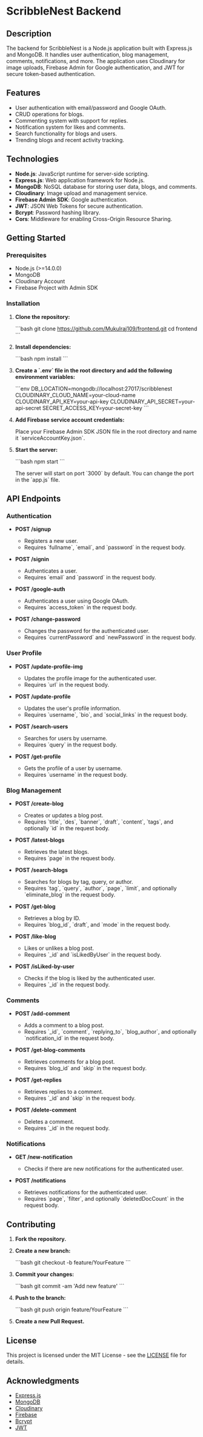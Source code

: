 # ScribbleNest Backend

## Description

The backend for ScribbleNest is a Node.js application built with Express.js and MongoDB. It handles user authentication, blog management, comments, notifications, and more. The application uses Cloudinary for image uploads, Firebase Admin for Google authentication, and JWT for secure token-based authentication.

## Features

- User authentication with email/password and Google OAuth.
- CRUD operations for blogs.
- Commenting system with support for replies.
- Notification system for likes and comments.
- Search functionality for blogs and users.
- Trending blogs and recent activity tracking.

## Technologies

- **Node.js**: JavaScript runtime for server-side scripting.
- **Express.js**: Web application framework for Node.js.
- **MongoDB**: NoSQL database for storing user data, blogs, and comments.
- **Cloudinary**: Image upload and management service.
- **Firebase Admin SDK**: Google authentication.
- **JWT**: JSON Web Tokens for secure authentication.
- **Bcrypt**: Password hashing library.
- **Cors**: Middleware for enabling Cross-Origin Resource Sharing.

## Getting Started

### Prerequisites

- Node.js (>=14.0.0)
- MongoDB
- Cloudinary Account
- Firebase Project with Admin SDK

### Installation

1. **Clone the repository:**

   \`\`\`bash
   git clone https://github.com/Mukulraj109/frontend.git
   cd frontend
   \`\`\`

2. **Install dependencies:**

   \`\`\`bash
   npm install
   \`\`\`

3. **Create a \`.env\` file in the root directory and add the following environment variables:**

   \`\`\`env
   DB_LOCATION=mongodb://localhost:27017/scribblenest
   CLOUDINARY_CLOUD_NAME=your-cloud-name
   CLOUDINARY_API_KEY=your-api-key
   CLOUDINARY_API_SECRET=your-api-secret
   SECRET_ACCESS_KEY=your-secret-key
   \`\`\`

4. **Add Firebase service account credentials:**

   Place your Firebase Admin SDK JSON file in the root directory and name it \`serviceAccountKey.json\`.

5. **Start the server:**

   \`\`\`bash
   npm start
   \`\`\`

   The server will start on port \`3000\` by default. You can change the port in the \`app.js\` file.

## API Endpoints

### Authentication

- **POST /signup**
  - Registers a new user.
  - Requires \`fullname\`, \`email\`, and \`password\` in the request body.

- **POST /signin**
  - Authenticates a user.
  - Requires \`email\` and \`password\` in the request body.

- **POST /google-auth**
  - Authenticates a user using Google OAuth.
  - Requires \`access_token\` in the request body.

- **POST /change-password**
  - Changes the password for the authenticated user.
  - Requires \`currentPassword\` and \`newPassword\` in the request body.

### User Profile

- **POST /update-profile-img**
  - Updates the profile image for the authenticated user.
  - Requires \`url\` in the request body.

- **POST /update-profile**
  - Updates the user's profile information.
  - Requires \`username\`, \`bio\`, and \`social_links\` in the request body.

- **POST /search-users**
  - Searches for users by username.
  - Requires \`query\` in the request body.

- **POST /get-profile**
  - Gets the profile of a user by username.
  - Requires \`username\` in the request body.

### Blog Management

- **POST /create-blog**
  - Creates or updates a blog post.
  - Requires \`title\`, \`des\`, \`banner\`, \`draft\`, \`content\`, \`tags\`, and optionally \`id\` in the request body.

- **POST /latest-blogs**
  - Retrieves the latest blogs.
  - Requires \`page\` in the request body.

- **POST /search-blogs**
  - Searches for blogs by tag, query, or author.
  - Requires \`tag\`, \`query\`, \`author\`, \`page\`, \`limit\`, and optionally \`eliminate_blog\` in the request body.

- **POST /get-blog**
  - Retrieves a blog by ID.
  - Requires \`blog_id\`, \`draft\`, and \`mode\` in the request body.

- **POST /like-blog**
  - Likes or unlikes a blog post.
  - Requires \`_id\` and \`isLikedByUser\` in the request body.

- **POST /isLiked-by-user**
  - Checks if the blog is liked by the authenticated user.
  - Requires \`_id\` in the request body.

### Comments

- **POST /add-comment**
  - Adds a comment to a blog post.
  - Requires \`_id\`, \`comment\`, \`replying_to\`, \`blog_author\`, and optionally \`notification_id\` in the request body.

- **POST /get-blog-comments**
  - Retrieves comments for a blog post.
  - Requires \`blog_id\` and \`skip\` in the request body.

- **POST /get-replies**
  - Retrieves replies to a comment.
  - Requires \`_id\` and \`skip\` in the request body.

- **POST /delete-comment**
  - Deletes a comment.
  - Requires \`_id\` in the request body.

### Notifications

- **GET /new-notification**
  - Checks if there are new notifications for the authenticated user.

- **POST /notifications**
  - Retrieves notifications for the authenticated user.
  - Requires \`page\`, \`filter\`, and optionally \`deletedDocCount\` in the request body.

## Contributing

1. **Fork the repository.**
2. **Create a new branch:**

   \`\`\`bash
   git checkout -b feature/YourFeature
   \`\`\`

3. **Commit your changes:**

   \`\`\`bash
   git commit -am 'Add new feature'
   \`\`\`

4. **Push to the branch:**

   \`\`\`bash
   git push origin feature/YourFeature
   \`\`\`

5. **Create a new Pull Request.**

## License

This project is licensed under the MIT License - see the [LICENSE](LICENSE) file for details.

## Acknowledgments

- [Express.js](https://expressjs.com/)
- [MongoDB](https://www.mongodb.com/)
- [Cloudinary](https://cloudinary.com/)
- [Firebase](https://firebase.google.com/)
- [Bcrypt](https://github.com/kelektiv/node.bcrypt.js)
- [JWT](https://jwt.io/)
